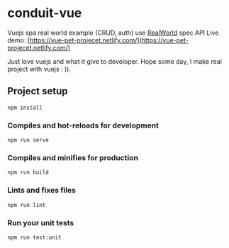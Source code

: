 # conduit-vue

Vuejs spa real world example (CRUD, auth) use [RealWorld](https://github.com/gothinkster/realworld/tree/master/api) spec API
Live demo: [https://vue-pet-projecet.netlify.com/](https://vue-pet-projecet.netlify.com/)

Just love vuejs and what it give to developer. Hope some day, I make real project with vuejs : )).

## Project setup
```
npm install
```

### Compiles and hot-reloads for development
```
npm run serve
```

### Compiles and minifies for production
```
npm run build
```

### Lints and fixes files
```
npm run lint
```

### Run your unit tests
```
npm run test:unit
```
